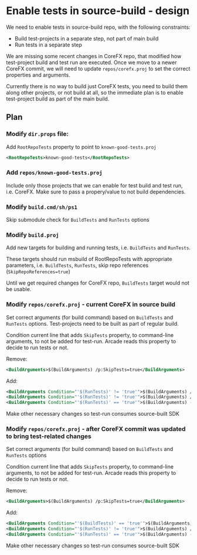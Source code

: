 # Enable tests in source-build - design

We need to enable tests in source-build repo, with the following constraints:
- Build test-projects in a separate step, not part of main build
- Run tests in a separate step

We are missing some recent changes in CoreFX repo, that modified how test-project build and test run are executed. Once we move to a newer CoreFX commit, we will need to update `repos/corefx.proj` to set the correct properties and arguments.

Currently there is no way to build just CoreFX tests, you need to build them along other projects, or not build at all, so the immediate plan is to enable test-project build as part of the main build.

## Plan

### Modify `dir.props` file:

Add `RootRepoTests` property to point to `known-good-tests.proj`

```xml
<RootRepoTests>known-good-tests</RootRepoTests>
```

### Add `repos/known-good-tests.proj`

Include only those projects that we can enable for test build and test run, i.e. CoreFX.
Make sure to pass a propery/value to not build dependencies.

### Modify `build.cmd/sh/ps1`

Skip submodule check for `BuildTests` and `RunTests` options

### Modify `build.proj`

Add new targets for building and running tests, i.e. `BuildTests` and `RunTests`.

These targets should run msbuild of RootRepoTests with appropriate parameters, i.e. `BuildTests`, `RunTests`, skip repo references (`SkipRepoReferences=true`)

Until we get required changes for CoreFX repo, `BuildTests` target would not be usable.

### Modify `repos/corefx.proj` - current CoreFX in source build

Set correct arguments (for build command) based on `BuildTests` and `RunTests` options. Test-projects need to be built as part of regular build.

Condition current line that adds `SkipTests` property, to command-line arguments, to not be added for test-run. Arcade reads this property to decide to run tests or not.

Remove:

```xml
<BuildArguments>$(BuildArguments) /p:SkipTests=true</BuildArguments>
```

Add:

```xml
<BuildArguments Condition="'$(RunTests)' != 'true'">$(BuildArguments) /p:SkipTests=true</BuildArguments>
<BuildArguments Condition="'$(RunTests)' != 'true'">$(BuildArguments) /p:BuildTests=true</BuildArguments>
<BuildArguments Condition="'$(RunTests)' == 'true'">$(BuildArguments) -test</BuildArguments>
```

Make other necessary changes so test-run consumes source-built SDK

### Modify `repos/corefx.proj` - after CoreFX commit was updated to bring test-related changes

Set correct arguments (for build command) based on `BuildTests` and `RunTests` options

Condition current line that adds `SkipTests` property, to command-line arguments, to not be added for test-run. Arcade reads this property to decide to run tests or not.

Remove:

```xml
<BuildArguments>$(BuildArguments) /p:SkipTests=true</BuildArguments>
```

Add:

```xml
<BuildArguments Condition="'$(BuildTests)' == 'true'">$(BuildArguments) -buildtests</BuildArguments>
<BuildArguments Condition="'$(RunTests)' != 'true'">$(BuildArguments) /p:SkipTests=true</BuildArguments>
<BuildArguments Condition="'$(RunTests)' == 'true'">$(BuildArguments) -test</BuildArguments>
```

Make other necessary changes so test-run consumes source-built SDK


